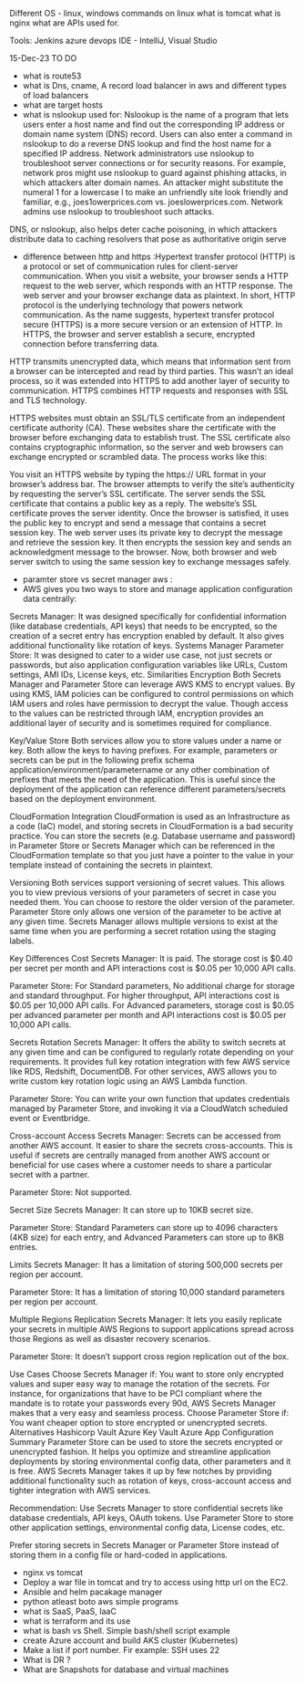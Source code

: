 Different OS - linux, windows
commands on linux
what is tomcat
what is nginx
what are APIs used for.

Tools:
Jenkins
azure devops
IDE - IntelliJ, Visual Studio

15-Dec-23
TO DO
- what is route53
- what is Dns, cname, A record
load balancer in aws and different types of load balancers
- what are target hosts
- what is nslookup used for: Nslookup is the name of a program that lets users enter a host name and find out the corresponding IP address or domain name system (DNS) record. Users can also enter a command in nslookup to do a reverse DNS lookup and find the host name for a specified IP address.
Network administrators use nslookup to troubleshoot server connections or for security reasons. For example, network pros might use nslookup to guard against phishing attacks, in which attackers alter domain names. An attacker might substitute the numeral 1 for a lowercase l to make an unfriendly site look friendly and familiar, e.g., joes1owerprices.com vs. joeslowerprices.com. Network admins use nslookup to troubleshoot such attacks.

DNS, or nslookup, also helps deter cache poisoning, in which attackers distribute data to caching resolvers that pose as authoritative origin serve


- difference between http and https :Hypertext transfer protocol (HTTP) is a protocol or set of communication rules for client-server communication. When you visit a website, your browser sends a HTTP request to the web server, which responds with an HTTP response. The web server and your browser exchange data as plaintext. In short, HTTP protocol is the underlying technology that powers network communication. As the name suggests, hypertext transfer protocol secure (HTTPS) is a more secure version or an extension of HTTP. In HTTPS, the browser and server establish a secure, encrypted connection before transferring data.

 HTTP transmits unencrypted data, which means that information sent from a browser can be intercepted and read by third parties. This wasn’t an ideal process, so it was extended into HTTPS to add another layer of security to communication. HTTPS combines HTTP requests and responses with SSL and TLS technology.

HTTPS websites must obtain an SSL/TLS certificate from an independent certificate authority (CA). These websites share the certificate with the browser before exchanging data to establish trust. The SSL certificate also contains cryptographic information, so the server and web browsers can exchange encrypted or scrambled data. The process works like this:

You visit an HTTPS website by typing the https:// URL format in your browser’s address bar.
The browser attempts to verify the site’s authenticity by requesting the server’s SSL certificate.
The server sends the SSL certificate that contains a public key as a reply.
The website’s SSL certificate proves the server identity. Once the browser is satisfied, it uses the public key to encrypt and send a message that contains a secret session key.
The web server uses its private key to decrypt the message and retrieve the session key. It then encrypts the session key and sends an acknowledgment message to the browser.
Now, both browser and web server switch to using the same session key to exchange messages safely.




- paramter store vs secret manager aws  :
- AWS gives you two ways to store and manage application configuration data centrally:

Secrets Manager: It was designed specifically for confidential information (like database credentials, API keys) that needs to be encrypted, so the creation of a secret entry has encryption enabled by default. It also gives additional functionality like rotation of keys.
Systems Manager Parameter Store: It was designed to cater to a wider use case, not just secrets or passwords, but also application configuration variables like URLs, Custom settings, AMI IDs, License keys, etc.
Similarities
Encryption
Both Secrets Manager and Parameter Store can leverage AWS KMS to encrypt values. By using KMS, IAM policies can be configured to control permissions on which IAM users and roles have permission to decrypt the value. Though access to the values can be restricted through IAM, encryption provides an additional layer of security and is sometimes required for compliance.

Key/Value Store
Both services allow you to store values under a name or key.
Both allow the keys to having prefixes. For example, parameters or secrets can be put in the following prefix schema application/environment/parametername or any other combination of prefixes that meets the need of the application. This is useful since the deployment of the application can reference different parameters/secrets based on the deployment environment.

CloudFormation Integration
CloudFormation is used as an Infrastructure as a code (IaC) model, and storing secrets in CloudFormation is a bad security practice. You can store the secrets (e.g. Database username and password) in Parameter Store or Secrets Manager which can be referenced in the CloudFormation template so that you just have a pointer to the value in your template instead of containing the secrets in plaintext.

Versioning
Both services support versioning of secret values. This allows you to view previous versions of your parameters of secret in case you needed them. You can choose to restore the older version of the parameter.
Parameter Store only allows one version of the parameter to be active at any given time.
Secrets Manager allows multiple versions to exist at the same time when you are performing a secret rotation using the staging labels.

Key Differences
Cost
Secrets Manager: It is paid. The storage cost is $0.40 per secret per month and API interactions cost is $0.05 per 10,000 API calls.

Parameter Store: For Standard parameters, No additional charge for storage and standard throughput. For higher throughput, API interactions cost is $0.05 per 10,000 API calls.
For Advanced parameters, storage cost is $0.05 per advanced parameter per month and API interactions cost is $0.05 per 10,000 API calls.

Secrets Rotation
Secrets Manager: It offers the ability to switch secrets at any given time and can be configured to regularly rotate depending on your requirements. It provides full key rotation integration with few AWS service like RDS, Redshift, DocumentDB. For other services, AWS allows you to write custom key rotation logic using an AWS Lambda function.

Parameter Store: You can write your own function that updates credentials managed by Parameter Store, and invoking it via a CloudWatch scheduled event or Eventbridge.

Cross-account Access
Secrets Manager: Secrets can be accessed from another AWS account. It easier to share the secrets cross-accounts. This is useful if secrets are centrally managed from another AWS account or beneficial for use cases where a customer needs to share a particular secret with a partner.

Parameter Store: Not supported.

Secret Size
Secrets Manager: It can store up to 10KB secret size.

Parameter Store: Standard Parameters can store up to 4096 characters (4KB size) for each entry, and Advanced Parameters can store up to 8KB entries.

Limits
Secrets Manager: It has a limitation of storing 500,000 secrets per region per account.

Parameter Store: It has a limitation of storing 10,000 standard parameters per region per account.

Multiple Regions Replication
Secrets Manager: It lets you easily replicate your secrets in multiple AWS Regions to support applications spread across those Regions as well as disaster recovery scenarios.

Parameter Store: It doesn’t support cross region replication out of the box.

Use Cases
Choose Secrets Manager if:
You want to store only encrypted values and super easy way to manage the rotation of the secrets. For instance, for organizations that have to be PCI compliant where the mandate is to rotate your passwords every 90d, AWS Secrets Manager makes that a very easy and seamless process.
Choose Parameter Store if:
You want cheaper option to store encrypted or unencrypted secrets.
Alternatives
Hashicorp Vault
Azure Key Vault
Azure App Configuration
Summary
Parameter Store can be used to store the secrets encrypted or unencrypted fashion. It helps you optimize and streamline application deployments by storing environmental config data, other parameters and it is free. AWS Secrets Manager takes it up by few notches by providing additional functionality such as rotation of keys, cross-account access and tighter integration with AWS services.

Recommendation: Use Secrets Manager to store confidential secrets like database credentials, API keys, OAuth tokens. Use Parameter Store to store other application settings, environmental config data, License codes, etc.

Prefer storing secrets in Secrets Manager or Parameter Store instead of storing them in a config file or hard-coded in applications.



- nginx vs tomcat
- Deploy a war file in tomcat and try to access using http url on the EC2.
- Ansible and helm pacakage manager
- python atleast boto aws simple programs
- what is SaaS, PaaS, IaaC
- what is terraform and its use
- what is bash vs Shell. Simple bash/shell script example
- create Azure account and build AKS cluster (Kubernetes)
- Make a list if port number. Fir example: SSH uses 22
- What is DR ?
- What are Snapshots for database and virtual machines
